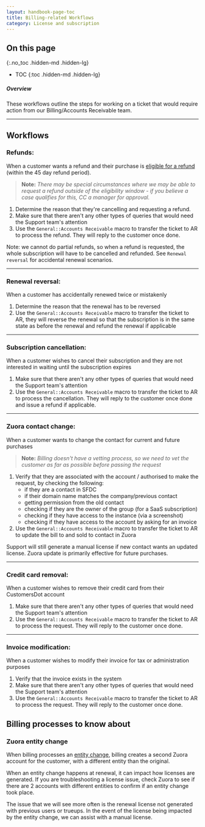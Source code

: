 ```yaml
---
layout: handbook-page-toc
title: Billing-related Workflows
category: License and subscription
---
```


## On this page
{:.no_toc .hidden-md .hidden-lg}

- TOC
{:toc .hidden-md .hidden-lg}

##### Overview

These workflows outline the steps for working on a ticket that would require action from our Billing/Accounts Receivable team.

---

## Workflows

### Refunds:

When a customer wants a refund and their purchase is [eligible for a refund](/terms/) (within the 45 day refund period).
>**Note:** *There may be special circumstances where we may be able to request a refund 
outside of the eligibility window - if you believe a case qualifies for this, CC a manager for approval.*

1. Determine the reason that they're cancelling and requesting a refund. 
1. Make sure that there aren't any other types of queries that would need the Support team's attention
1. Use the `General::Accounts Receivable` macro to transfer the ticket to AR to process the refund. They will reply to the customer once done.

Note: we cannot do partial refunds, so when a refund is requested, the whole subscription will have to be cancelled and refunded. See `Renewal reversal` for accidental renewal scenarios.

----

### Renewal reversal:

When a customer has accidentally renewed twice or mistakenly
1. Determine the reason that the renewal has to be reversed 
1. Use the `General::Accounts Receivable` macro to transfer the ticket to AR, they will reverse the renewal so that the subscription is in the same state as before the renewal and refund the renewal if applicable

----

### Subscription cancellation:

When a customer wishes to cancel their subscription and they are not interested in waiting until the subscription expires
1. Make sure that there aren't any other types of queries that would need the Support team's attention
1. Use the `General::Accounts Receivable` macro to transfer the ticket to AR to process the cancellation. They will reply to the customer once done and issue a refund if applicable.

----

### Zuora contact change:

When a customer wants to change the contact for current and future purchases
>**Note:** *Billing doesn't have a vetting process, so we need to vet the customer as far as possible before passing the request*

1. Verify that they are associated with the account / authorised to make the request, by checking the following:
   - if they are a contact in SFDC
   - if their domain name matches the company/previous contact
   - getting permission from the old contact
   - checking if they are the owner of the group (for a SaaS subscription)
   - checking if they have access to the instance (via a screenshot)
   - checking if they have access to the account by asking for an invoice
1. Use the `General::Accounts Receivable` macro to transfer the ticket to AR to update the bill to and sold to contact in Zuora

Support will still generate a manual license if new contact wants an updated license. Zuora update is primarily effective for future purchases.

----

### Credit card removal:

When a customer wishes to remove their credit card from their CustomersDot account
1. Make sure that there aren't any other types of queries that would need the Support team's attention
1. Use the `General::Accounts Receivable` macro to transfer the ticket to AR to process the request. They will reply to the customer once done.

----

### Invoice modification:

When a customer wishes to modify their invoice for tax or administration purposes
1. Verify that the invoice exists in the system
1. Make sure that there aren't any other types of queries that would need the Support team's attention
1. Use the `General::Accounts Receivable` macro to transfer the ticket to AR to process the request. They will reply to the customer once done.

## Billing processes to know about

### Zuora entity change

When billing processes an [entity change](https://gitlab.com/gitlab-com/Finance-Division/finance/-/wikis/Process-for-change-of-entity), billing creates a second Zuora account for the customer, with a different entity than the original. 

When an entity change happens at renewal, it can impact how licenses are generated. If you are troubleshooting a license issue, check Zuora to see if there are 2 accounts with different entities to confirm if an entity change took place. 

The issue that we will see more often is the renewal license not generated with previous users or trueups. In the event of the license being impacted by the entity change, we can assist with a manual license.
